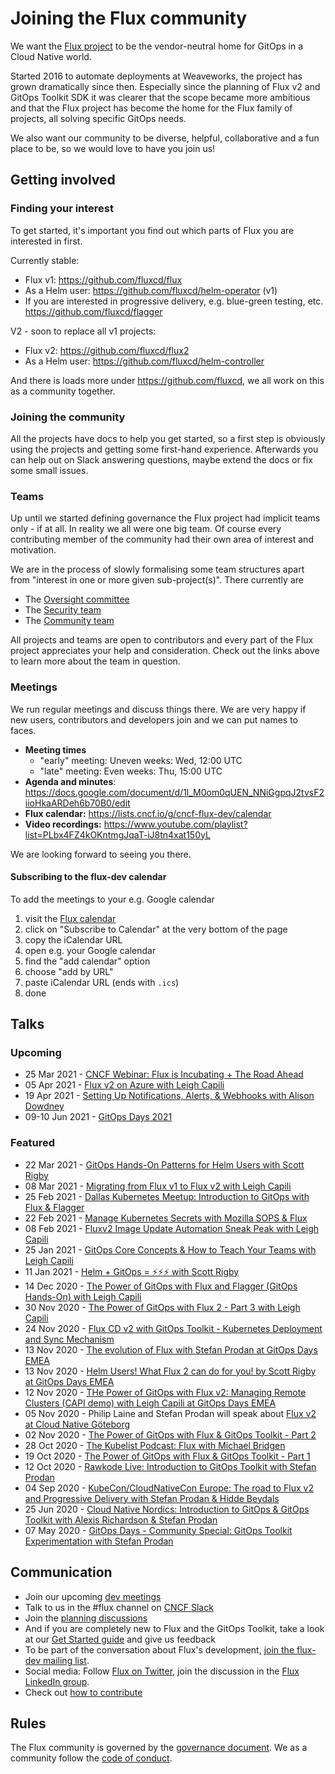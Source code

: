 # Joining the Flux community

We want the [Flux project](https://github.com/fluxcd) to be the vendor-neutral home for GitOps in a Cloud Native world.

Started 2016 to automate deployments at Weaveworks, the project has grown dramatically since then. Especially since the planning of Flux v2 and GitOps Toolkit SDK it was clearer that the scope became more ambitious and that the Flux project has become the home for the Flux family of projects, all solving specific GitOps needs.

We also want our community to be diverse, helpful, collaborative and a fun place to be, so we would love to have you join us!

## Getting involved

### Finding your interest

To get started, it's important you find out which parts of Flux you are interested in first.

Currently stable:

- Flux v1: <https://github.com/fluxcd/flux>
- As a Helm user: <https://github.com/fluxcd/helm-operator> (v1)
- If you are interested in progressive delivery, e.g. blue-green testing, etc. <https://github.com/fluxcd/flagger>

V2 - soon to replace all v1 projects:

- Flux v2: <https://github.com/fluxcd/flux2>
- As a Helm user: <https://github.com/fluxcd/helm-controller>

And there is loads more under <https://github.com/fluxcd>, we all work on this as a community together.

### Joining the community

All the projects have docs to help you get started, so a first step is obviously using the projects and getting some first-hand experience. Afterwards you can help out on Slack answering questions, maybe extend the docs or fix some small issues.

### Teams

Up until we started defining governance the Flux project had implicit teams only - if at all. In reality we all were one big team. Of course every contributing member of the community had their own area of interest and motivation.

We are in the process of slowly formalising some team structures apart from "interest in one or more given sub-project(s)". There currently are

- The [Oversight committee](GOVERNANCE.md#oversight-committee)
- The [Security team](SECURITY.md)
- The [Community team](COMMUNITY.md)

All projects and teams are open to contributors and every part of the Flux project appreciates your help and consideration. Check out the links above to learn more about the team in question.

### Meetings

We run regular meetings and discuss things there. We are very happy if new users, contributors and developers join and we can put names to faces.

- **Meeting times**
  - "early" meeting: Uneven weeks: Wed, 12:00 UTC
  - "late" meeting: Even weeks: Thu, 15:00 UTC
- **Agenda and minutes**: <https://docs.google.com/document/d/1l_M0om0qUEN_NNiGgpqJ2tvsF2iioHkaARDeh6b70B0/edit>
- **Flux calendar:** <https://lists.cncf.io/g/cncf-flux-dev/calendar>
- **Video recordings:** <https://www.youtube.com/playlist?list=PLbx4FZ4kOKntmgJqaT-iJ8tn4xat150yL>

We are looking forward to seeing you there.

#### Subscribing to the flux-dev calendar

To add the meetings to your e.g. Google calendar

1. visit the [Flux calendar](https://lists.cncf.io/g/cncf-flux-dev/calendar)
1. click on "Subscribe to Calendar" at the very bottom of the page
1. copy the iCalendar URL
1. open e.g. your Google calendar
1. find the "add calendar" option
1. choose "add by URL"
1. paste iCalendar URL (ends with `.ics`)
1. done

## Talks

### Upcoming

- 25 Mar 2021 - [CNCF Webinar: Flux is Incubating + The Road Ahead](https://www.cncf.io/webinars/cncf-on-demand-webinar-flux-is-incubating-the-road-ahead/)
- 05 Apr 2021 - [Flux v2 on Azure with Leigh Capili](https://www.meetup.com/GitOps-Community/events/276674768/)
- 19 Apr 2021 - [Setting Up Notifications, Alerts, & Webhooks with Alison Dowdney](https://www.meetup.com/GitOps-Community/events/276582835/)
- 09-10 Jun 2021 - [GitOps Days 2021](https://www.gitopsdays.com)

### Featured

- 22 Mar 2021 - [GitOps Hands-On Patterns for Helm Users with Scott Rigby](https://youtu.be/ljouUBPtnuI)
- 08 Mar 2021 - [Migrating from Flux v1 to Flux v2 with Leigh Capili](https://youtu.be/vwvTwLQhXVI)
- 25 Feb 2021 - [Dallas Kubernetes Meetup: Introduction to GitOps with Flux & Flagger](https://youtu.be/7E1aFQKNE40)
- 22 Feb 2021 - [Manage Kubernetes Secrets with Mozilla SOPS & Flux](https://youtu.be/8pbdXAd-F44)
- 08 Feb 2021 - [Fluxv2 Image Update Automation Sneak Peak with Leigh Capili](https://youtu.be/WnVTY9KQXE0)
- 25 Jan 2021 - [GitOps Core Concepts & How to Teach Your Teams with Leigh Capili](https://youtu.be/nWN1F6bsuqc)
- 11 Jan 2021 - [Helm + GitOps = ⚡️⚡️⚡️ with Scott Rigby](https://youtu.be/YG8jMFrYQvM)
- 14 Dec 2020 - [The Power of GitOps with Flux and Flagger (GitOps Hands-On) with Leigh Capili](https://youtu.be/cB7iXeNLteE)
- 30 Nov 2020 - [The Power of GitOps with Flux 2 - Part 3 with Leigh Capili](https://youtu.be/N_K5g7o9JKg)
- 24 Nov 2020 - [Flux CD v2 with GitOps Toolkit - Kubernetes Deployment and Sync Mechanism](https://youtu.be/R6OeIgb7lUI)
- 13 Nov 2020 - [The evolution of Flux with Stefan Prodan at GitOps Days EMEA](https://youtu.be/nGLpUCPX8JE)
- 13 Nov 2020 - [Helm Users! What Flux 2 can do for you! by Scott Rigby at GitOps Days EMEA](https://youtu.be/JcKUawSQfQ0)
- 12 Nov 2020 - [THe Power of GitOps with Flux v2: Managing Remote Clusters (CAPI demo) with Leigh Capili at GitOps Days EMEA](https://youtu.be/7W27tAv7Tvs)
- 05 Nov 2020 - Philip Laine and Stefan Prodan will speak about [Flux v2 at Cloud Native Göteborg](https://www.meetup.com/TheCloudNativeGbg/events/273413291/)
- 02 Nov 2020 - [The Power of GitOps with Flux & GitOps Toolkit - Part 2](https://youtu.be/fC2YCxQRUwU)
- 28 Oct 2020 - [The Kubelist Podcast: Flux with Michael Bridgen](https://www.heavybit.com/library/podcasts/the-kubelist-podcast/ep-5-flux-with-michael-bridgen-of-weaveworks/)
- 19 Oct 2020 - [The Power of GitOps with Flux & GitOps Toolkit - Part 1](https://youtu.be/0v5bjysXTL8)
- 12 Oct 2020 - [Rawkode Live: Introduction to GitOps Toolkit with Stefan Prodan](https://youtu.be/HqTzuOBP0eY)
- 04 Sep 2020 - [KubeCon/CloudNativeCon Europe: The road to Flux v2 and Progressive Delivery with Stefan Prodan & Hidde Beydals](https://youtu.be/8v94nUkXsxU)
- 25 Jun 2020 - [Cloud Native Nordics: Introduction to GitOps & GitOps Toolkit with Alexis Richardson & Stefan Prodan](https://youtu.be/qQBtSkgl7tI)
- 07 May 2020 - [GitOps Days - Community Special: GitOps Toolkit Experimentation with Stefan Prodan](https://youtu.be/WHzxunv4DKk?t=6521)

## Communication

- Join our upcoming [dev meetings](#meetings)
- Talk to us in the #flux channel on [CNCF Slack](https://slack.cncf.io/)
- Join the [planning discussions](https://github.com/fluxcd/flux2/discussions)
- And if you are completely new to Flux and the GitOps Toolkit, take a look at our [Get Started guide](https://toolkit.fluxcd.io/get-started/) and give us feedback
- To be part of the conversation about Flux's development, [join the flux-dev mailing list](https://lists.cncf.io/g/cncf-flux-dev).
- Social media: Follow [Flux on Twitter](https://twitter.com/fluxcd), join the discussion in the [Flux LinkedIn group](https://www.linkedin.com/groups/8985374/).
- Check out [how to contribute](CONTRIBUTING.md)

## Rules

The Flux community is governed by the [governance document](GOVERNANCE.md). We as a community follow the [code of conduct](CODE_OF_CONDUCT.md).
